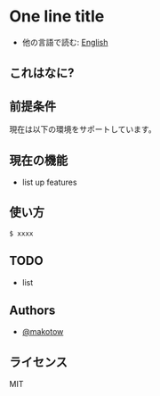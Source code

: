 # One line title

* 他の言語で読む: [English](README.md)

## これはなに?


## 前提条件

現在は以下の環境をサポートしています。

## 現在の機能

- list up features

## 使い方



```Examples
$ xxxx
```

## TODO
- list

## Authors

- [@makotow](https://github.com/makotow)

## ライセンス

MIT

